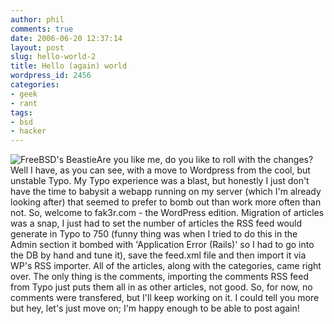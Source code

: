```yaml
---
author: phil
comments: true
date: 2006-06-20 12:37:14
layout: post
slug: hello-world-2
title: Hello (again) world
wordpress_id: 2456
categories:
- geek
- rant
tags:
- bsd
- hacker
---
```


![FreeBSD's Beastie](http://fak3r.com/wp-content/uploads/2006/06/beastie.png)Are you like me, do you like to roll with the changes?  Well I have, as you can see, with a move to Wordpress from the cool, but unstable Typo.  My Typo experience was a blast, but honestly I just don't have the time to babysit a webapp running on my server (which I'm already looking after) that seemed to prefer to bomb out than work more often than not.  So, welcome to fak3r.com - the WordPress edition.  Migration of articles was a snap, I just had to set the number of articles the RSS feed would generate in Typo to 750 (funny thing was when I tried to do this in the Admin section it bombed with 'Application Error (Rails)' so I had to go into the DB by hand and tune it), save the feed.xml file and then import it via WP's RSS importer.  All of the articles, along with the categories, came right over.  The only thing is the comments, importing the comments RSS feed from Typo just puts them all in as other articles, not good.  So, for now, no comments were transfered, but I'll keep working on it.  I could tell you more but hey, let's just move on; I'm happy enough to be able to post again!
